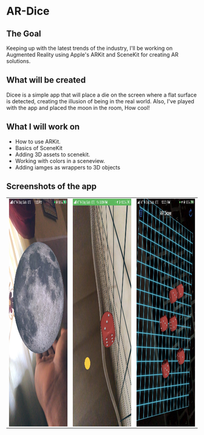 # AR-Dice

## The Goal

Keeping up with the latest trends of the industry, I'll be working on Augmented Reality using Apple's ARKit and SceneKit for creating AR solutions.

## What will be created

Dicee is a simple app that will place a die on the screen where a flat surface is detected, creating the illusion of being in the real world. Also, I've played with the app and placed the moon in the room, How cool! 

## What I will work on

* How to use ARKit.
* Basics of SceneKit
* Adding 3D assets to scenekit.
* Working with colors in a sceneview.
* Adding iamges as wrappers to 3D objects


## Screenshots of the app
<table>
 <tr>
  <td>
   <img align="left" alt="IMG" src="https://raw.githubusercontent.com/BashirYesufu/AR-Dice/main/Documentation/image 1.jpg" width="400" height="600" />
  </td>
  <td>
    <img align="center" alt="IMG" src="https://raw.githubusercontent.com/BashirYesufu/AR-Dice/main/Documentation/image 2.jpg" width="400" height="600" />
  </td>
   <td>
    <img align="right" alt="IMG" src="https://raw.githubusercontent.com/BashirYesufu/AR-Dice/main/Documentation/image 3.jpg" width="400" height="600" />
  </td>
 </tr>
</table>
